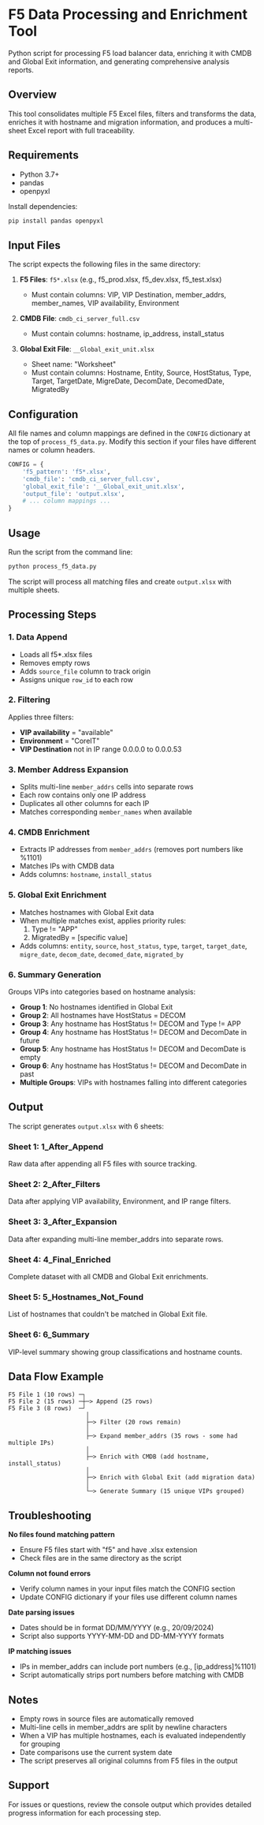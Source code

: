 # F5 Data Processing and Enrichment Tool

Python script for processing F5 load balancer data, enriching it with CMDB and Global Exit information, and generating comprehensive analysis reports.

## Overview

This tool consolidates multiple F5 Excel files, filters and transforms the data, enriches it with hostname and migration information, and produces a multi-sheet Excel report with full traceability.

## Requirements

- Python 3.7+
- pandas
- openpyxl

Install dependencies:
```bash
pip install pandas openpyxl
```

## Input Files

The script expects the following files in the same directory:

1. **F5 Files**: `f5*.xlsx` (e.g., f5_prod.xlsx, f5_dev.xlsx, f5_test.xlsx)
   - Must contain columns: VIP, VIP Destination, member_addrs, member_names, VIP availability, Environment
   
2. **CMDB File**: `cmdb_ci_server_full.csv`
   - Must contain columns: hostname, ip_address, install_status
   
3. **Global Exit File**: `__Global_exit_unit.xlsx`
   - Sheet name: "Worksheet"
   - Must contain columns: Hostname, Entity, Source, HostStatus, Type, Target, TargetDate, MigreDate, DecomDate, DecomedDate, MigratedBy

## Configuration

All file names and column mappings are defined in the `CONFIG` dictionary at the top of `process_f5_data.py`. Modify this section if your files have different names or column headers.

```python
CONFIG = {
    'f5_pattern': 'f5*.xlsx',
    'cmdb_file': 'cmdb_ci_server_full.csv',
    'global_exit_file': '__Global_exit_unit.xlsx',
    'output_file': 'output.xlsx',
    # ... column mappings ...
}
```

## Usage

Run the script from the command line:

```bash
python process_f5_data.py
```

The script will process all matching files and create `output.xlsx` with multiple sheets.

## Processing Steps

### 1. Data Append
- Loads all f5*.xlsx files
- Removes empty rows
- Adds `source_file` column to track origin
- Assigns unique `row_id` to each row

### 2. Filtering
Applies three filters:
- **VIP availability** = "available"
- **Environment** = "CoreIT"
- **VIP Destination** not in IP range 0.0.0.0 to 0.0.0.53

### 3. Member Address Expansion
- Splits multi-line `member_addrs` cells into separate rows
- Each row contains only one IP address
- Duplicates all other columns for each IP
- Matches corresponding `member_names` when available

### 4. CMDB Enrichment
- Extracts IP addresses from `member_addrs` (removes port numbers like %1101)
- Matches IPs with CMDB data
- Adds columns: `hostname`, `install_status`

### 5. Global Exit Enrichment
- Matches hostnames with Global Exit data
- When multiple matches exist, applies priority rules:
  1. Type != "APP"
  2. MigratedBy = [specific value]
- Adds columns: `entity`, `source`, `host_status`, `type`, `target`, `target_date`, `migre_date`, `decom_date`, `decomed_date`, `migrated_by`

### 6. Summary Generation
Groups VIPs into categories based on hostname analysis:
- **Group 1**: No hostnames identified in Global Exit
- **Group 2**: All hostnames have HostStatus = DECOM
- **Group 3**: Any hostname has HostStatus != DECOM and Type != APP
- **Group 4**: Any hostname has HostStatus != DECOM and DecomDate in future
- **Group 5**: Any hostname has HostStatus != DECOM and DecomDate is empty
- **Group 6**: Any hostname has HostStatus != DECOM and DecomDate in past
- **Multiple Groups**: VIPs with hostnames falling into different categories

## Output

The script generates `output.xlsx` with 6 sheets:

### Sheet 1: 1_After_Append
Raw data after appending all F5 files with source tracking.

### Sheet 2: 2_After_Filters
Data after applying VIP availability, Environment, and IP range filters.

### Sheet 3: 3_After_Expansion
Data after expanding multi-line member_addrs into separate rows.

### Sheet 4: 4_Final_Enriched
Complete dataset with all CMDB and Global Exit enrichments.

### Sheet 5: 5_Hostnames_Not_Found
List of hostnames that couldn't be matched in Global Exit file.

### Sheet 6: 6_Summary
VIP-level summary showing group classifications and hostname counts.

## Data Flow Example

```
F5 File 1 (10 rows) ─┐
F5 File 2 (15 rows) ─┼─> Append (25 rows)
F5 File 3 (8 rows)  ─┘
                      │
                      ├─> Filter (20 rows remain)
                      │
                      ├─> Expand member_addrs (35 rows - some had multiple IPs)
                      │
                      ├─> Enrich with CMDB (add hostname, install_status)
                      │
                      ├─> Enrich with Global Exit (add migration data)
                      │
                      └─> Generate Summary (15 unique VIPs grouped)
```

## Troubleshooting

**No files found matching pattern**
- Ensure F5 files start with "f5" and have .xlsx extension
- Check files are in the same directory as the script

**Column not found errors**
- Verify column names in your input files match the CONFIG section
- Update CONFIG dictionary if your files use different column names

**Date parsing issues**
- Dates should be in format DD/MM/YYYY (e.g., 20/09/2024)
- Script also supports YYYY-MM-DD and DD-MM-YYYY formats

**IP matching issues**
- IPs in member_addrs can include port numbers (e.g., [ip_address]%1101)
- Script automatically strips port numbers before matching with CMDB

## Notes

- Empty rows in source files are automatically removed
- Multi-line cells in member_addrs are split by newline characters
- When a VIP has multiple hostnames, each is evaluated independently for grouping
- Date comparisons use the current system date
- The script preserves all original columns from F5 files in the output

## Support

For issues or questions, review the console output which provides detailed progress information for each processing step.
